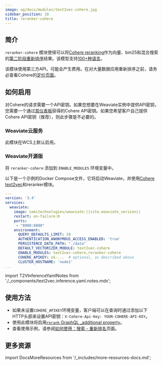 ```yaml
---
image: og/docs/modules/text2vec-cohere.jpg
sidebar_position: 10
title: reranker-cohere
---
```


## 简介

`reranker-cohere` 模块使得可以将[Cohere reranking](https://txt.cohere.com/rerank/)作为向量、bm25和混合搜索的[第二阶段重新排序](../../search/rerank.md)结果。该模型支持[100+种语言](https://docs.cohere.com/docs/supported-languages?ref=txt.cohere.com)。

该模块使用第三方API，可能会产生费用。在对大量数据应用重新排序之前，请务必查看Cohere的[定价页面](https://cohere.com/pricing)。

## 如何启用

对Cohere的请求需要一个API密钥。如果您想要在Weaviate实例中提供API密钥，您需要一个通过[其仪表板](https://dashboard.cohere.com)获得的Cohere API密钥。如果您希望客户自己提供Cohere API密钥（推荐），则此步骤是不必要的。

### Weaviate云服务

此模块在WCS上默认启用。

### Weaviate开源版

将 `reranker-cohere` 添加到 `ENABLE_MODULES` 环境变量中。

以下是一个示例的Docker Compose文件，它将启动Weaviate，并使用[Cohere text2vec](./text2vec-cohere.md)和reranker模块。

```yaml
---
version: '3.4'
services:
  weaviate:
    image: semitechnologies/weaviate:||site.weaviate_version||
    restart: on-failure:0
    ports:
     - "8080:8080"
    environment:
      QUERY_DEFAULTS_LIMIT: 20
      AUTHENTICATION_ANONYMOUS_ACCESS_ENABLED: 'true'
      PERSISTENCE_DATA_PATH: "./data"
      DEFAULT_VECTORIZER_MODULE: text2vec-cohere
      ENABLE_MODULES: text2vec-cohere,reranker-cohere
      COHERE_APIKEY: sk-...  # optional, as described above
      CLUSTER_HOSTNAME: 'node1'
...
```

import T2VInferenceYamlNotes from './_components/text2vec.inference.yaml.notes.mdx';

<T2VInferenceYamlNotes apiname="COHERE_APIKEY"/>


## 使用方法

* 如果未设置`COHERE_APIKEY`环境变量，客户端可以在查询时通过添加以下HTTP头部来设置API密钥：`X-Cohere-Api-Key: YOUR-COHERE-API-KEY`。
* 使用此模块将启用[`rerank` GraphQL _additional property](../../api/graphql/additional-properties.md#rerank)。
* 查看使用示例，请参阅[如何使用：搜索 - 重新排名](../../search/rerank.md)页面。

## 更多资源

import DocsMoreResources from '/_includes/more-resources-docs.md';

<DocsMoreResources />